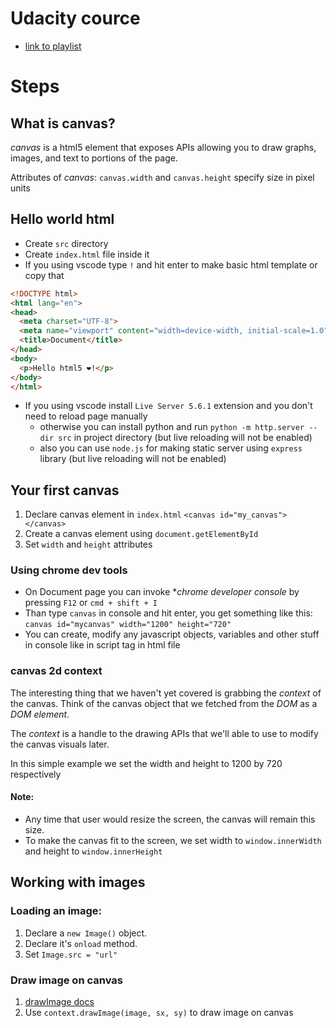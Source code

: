 # Udacity cource
* [link to playlist](https://www.youtube.com/playlist?list=PLAwxTw4SYaPlUUkh6txMRXE-w-6N1Z225)

# Steps
## What is canvas?
*canvas* is a html5 element that exposes APIs allowing you to draw graphs,
images, and text to portions of the page.

Attributes of *canvas*:
`canvas.width` and `canvas.height`  specify size in pixel units

## Hello world html
* Create `src` directory
* Create `index.html` file inside it
* If you using vscode type `!` and hit enter to make basic html template
or copy that
```html
<!DOCTYPE html>
<html lang="en">
<head>
  <meta charset="UTF-8">
  <meta name="viewport" content="width=device-width, initial-scale=1.0">
  <title>Document</title>
</head>
<body>
  <p>Hello html5 ❤️!</p>
</body>
</html>
```
* If you using vscode install `Live Server 5.6.1` extension and you don't need to reload page manually
  + otherwise you can install python and run `python -m http.server --dir src` in project directory (but live reloading will not be enabled)
  + also you can use `node.js` for making static server using `express` library (but live reloading will not be enabled)

## Your first canvas
1. Declare canvas element in `index.html`
`<canvas id="my_canvas"></canvas>`
1. Create a canvas element using `document.getElementById`
1. Set `width` and `height` attributes

### Using chrome dev tools
* On Document page you can invoke **chrome developer console* by pressing `F12` or `cmd + shift + I`
* Than type `canvas` in console and hit enter, you get something like this:
  `canvas id="mycanvas" width="1200" height="720"`
* You can create, modify any javascript objects, variables and other stuff in console like in script tag in html file

### canvas 2d context
The interesting thing that we haven't yet covered is grabbing the *context*
of the canvas. Think of the canvas object that we fetched from the *DOM*
as a *DOM element*.

The *context* is a handle to the drawing APIs that we'll able to use
to modify the canvas visuals later.

In this simple example we set the width and height to 1200 by 720 respectively

#### Note:
* Any time that user would resize the screen, the canvas will remain this size.
* To make the canvas fit to the screen, we set width to `window.innerWidth` and
  height to `window.innerHeight`

## Working with images
### Loading an image:
1. Declare a `new Image()` object.
1. Declare it's `onload` method.
1. Set `Image.src = "url"`

### Draw image on canvas
1. [drawImage docs](https://developer.mozilla.org/en-US/docs/Web/API/CanvasRenderingContext2D/drawImage)
1. Use `context.drawImage(image, sx, sy)` to draw image on canvas








